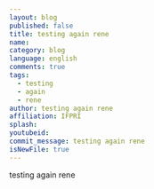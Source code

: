 ```yaml
---
layout: blog
published: false
title: testing again rene
name: 
category: blog
language: english
comments: true
tags: 
  - testing
  - again
  - rene
author: testing again rene
affiliation: IFPRI
splash: 
youtubeid: 
commit_message: testing again rene
isNewFile: true
---
```

testing again rene